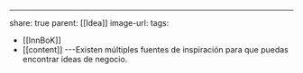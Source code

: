---
share: true
parent: [[Idea]]
image-url: 
tags:
- [[InnBoK]]
- [[content]]
---Existen múltiples fuentes de inspiración para que puedas encontrar ideas de negocio.